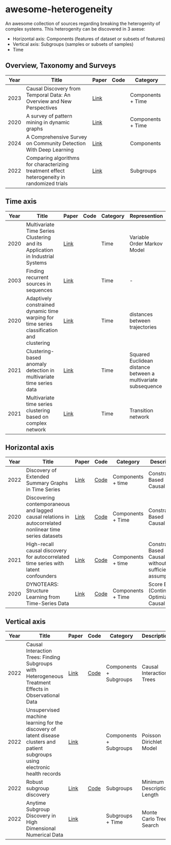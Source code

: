 # awesome-heterogeneity

An awesome collection of sources regarding breaking the heterogenity of complex systems.
This heterogenity can be discovered in 3 axese:
- Horizontal axis: Components (features of dataset or subsets of features)
- Vertical axis: Subgroups (samples or subsets of samples)
- Time


## Overview, Taxonomy and Surveys

| Year | Title | Paper | Code | Category |
| ---- | ------------------------------------------------------------------------------------------------------ | ---------------------------------------------------------------------- | ---- | ------------- |
| 2023 |Causal Discovery from Temporal Data: An Overview and New Perspectives              | [Link](http://arxiv.org/abs/2303.10112)             ||Components + Time
| 2020 |A survey of pattern mining in dynamic graphs              | [Link](http://arxiv.org/abs/2303.10112)             |      |Components + Time
| 2024 |A Comprehensive Survey on Community Detection With Deep Learning              | [Link](https://ieeexplore.ieee.org/abstract/document/9732192)             |      |Components
| 2022 |Comparing algorithms for characterizing treatment effect heterogeneity in randomized trials              | [Link](https://onlinelibrary.wiley.com/doi/full/10.1002/bimj.202100337)             |      | Subgroups


## Time axis
| Year | Title | Paper | Code | Category |Represention
| ---- | ------------------------------------------------------------------------------------------------------ | ---------------------------------------------------------------------- | ---- | ------------- | --------|
| 2020 |Multivariate Time Series Clustering and its Application in Industrial Systems              | [Link](https://www.tandfonline.com/doi/full/10.1080/01969722.2019.1691851)             || Time| Variable Order Markov Model
| 2003 |Finding recurrent sources in sequences              | [Link](https://dl.acm.org/doi/10.1145/640075.640091)             || Time| -
| 2020 |Adaptively constrained dynamic time warping for time series classification and clustering              | [Link](https://www.sciencedirect.com/science/article/pii/S0020025520303054?via%3Dihub)             ||Time| distances between trajectories
| 2021 |Clustering-based anomaly detection in multivariate time series data              | [Link](https://www.sciencedirect.com/science/article/pii/S1568494620308577?via%3Dihub)             || Time|  Squared Euclidean distance between a multivariate subsequence
| 2021 |Multivariate time series clustering based on complex network              | [Link](https://www.sciencedirect.com/science/article/pii/S0031320321001060?via%3Dihub)             || Time| Transition network






## Horizontal axis
| Year | Title | Paper | Code | Category |Description|
| ---- | ------------------------------------------------------------------------------------------------------ | ---------------------------------------------------------------------- | ---- | ------------- | -----|
| 2022 |Discovery of Extended Summary Graphs in Time Series              | [Link](https://proceedings.mlr.press/v180/assaad22a.html)             |[Code](https://github.com/ckassaad/PCGCE)|Components + time | Constraint Based Causal graph
| 2020 |Discovering contemporaneous and lagged causal relations in autocorrelated nonlinear time series datasets              | [Link](https://proceedings.mlr.press/v124/runge20a.html)             |[Code](https://github.com/jakobrunge/tigramite)|Components + Time | Constraint Based Causal graph
| 2021 |High-recall causal discovery for autocorrelated time series with latent confounders              | [Link](https://arxiv.org/abs/2007.01884)             |[Code](https://github.com/jakobrunge/tigramite)|Components + time | Constraint Based Causal graph without sufficiency assumption
| 2020 |DYNOTEARS: Structure Learning from Time-Series Data              | [Link](https://arxiv.org/abs/2002.00498)             |[Code](https://github.com/ckassaad/causal_discovery_for_time_series)|Components + Time | Score Based (Continuous Optimization) Causal graph



## Vertical axis
| Year | Title | Paper | Code | Category |Description|
| ---- | ------------------------------------------------------------------------------------------------------ | ---------------------------------------------------------------------- | ---- | ------------- | ----|
| 2022 |Causal Interaction Trees: Finding Subgroups with Heterogeneous Treatment Effects in Observational Data             | [Link](https://academic.oup.com/biometrics/article/78/2/624/7460035?login=true)| [Code](https://github.com/jiabei-yang/CIT) |Components + Subgroups| Causal Interaction Trees
| 2022 |Unsupervised machine learning for the discovery of latent disease clusters and patient subgroups using electronic health records             | [Link](https://www.sciencedirect.com/science/article/pii/S1532046419302849)| |Components + Subgroups| Poisson Dirichlet Model 
| 2022 |Robust subgroup discovery             | [Link](https://link.springer.com/article/10.1007/s10618-022-00856-x#Sec41)|[Code](https://github.com/HMProenca/RuleList) | Subgroups| Minimum Description Length
| 2022 |Anytime Subgroup Discovery in High Dimensional Numerical Data             | [Link](https://ieeexplore.ieee.org/document/9564223)| | Subgroups + Time| Monte Carlo Tree Search






